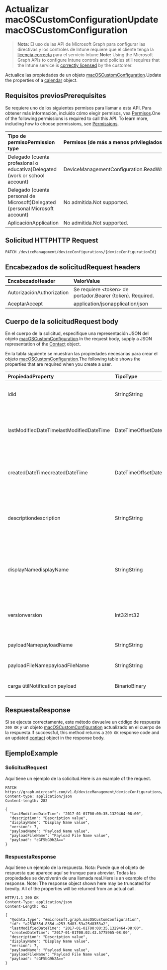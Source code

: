 # <a name="update-macoscustomconfiguration"></a><span data-ttu-id="749fd-101">Actualizar macOSCustomConfiguration</span><span class="sxs-lookup"><span data-stu-id="749fd-101">Update macOSCustomConfiguration</span></span>

> <span data-ttu-id="749fd-102">**Nota:** El uso de las API de Microsoft Graph para configurar las directivas y los controles de Intune requiere que el cliente tenga la [licencia correcta](https://go.microsoft.com/fwlink/?linkid=839381) para el servicio Intune.</span><span class="sxs-lookup"><span data-stu-id="749fd-102">**Note:** Using the Microsoft Graph APIs to configure Intune controls and policies still requires that the Intune service is [correctly licensed](https://go.microsoft.com/fwlink/?linkid=839381) by the customer.</span></span>

<span data-ttu-id="749fd-103">Actualice las propiedades de un objeto [macOSCustomConfiguration](../resources/intune_deviceconfig_macoscustomconfiguration.md).</span><span class="sxs-lookup"><span data-stu-id="749fd-103">Update the properties of a [calendar](../resources/intune_deviceconfig_macoscustomconfiguration.md) object.</span></span>
## <a name="prerequisites"></a><span data-ttu-id="749fd-104">Requisitos previos</span><span class="sxs-lookup"><span data-stu-id="749fd-104">Prerequisites</span></span>
<span data-ttu-id="749fd-p101">Se requiere uno de los siguientes permisos para llamar a esta API. Para obtener más información, incluido cómo elegir permisos, vea [Permisos](../../../concepts/permissions_reference.md).</span><span class="sxs-lookup"><span data-stu-id="749fd-p101">One of the following permissions is required to call this API. To learn more, including how to choose permissions, see [Permissions](../../../concepts/permissions_reference.md).</span></span>

|<span data-ttu-id="749fd-107">Tipo de permiso</span><span class="sxs-lookup"><span data-stu-id="749fd-107">Permission type</span></span>|<span data-ttu-id="749fd-108">Permisos (de más a menos privilegiados)</span><span class="sxs-lookup"><span data-stu-id="749fd-108">Permissions (from least to most privileged)</span></span>|
|:---|:---|
|<span data-ttu-id="749fd-109">Delegado (cuenta profesional o educativa)</span><span class="sxs-lookup"><span data-stu-id="749fd-109">Delegated (work or school account)</span></span>|<span data-ttu-id="749fd-110">DeviceManagementConfiguration.ReadWrite.All</span><span class="sxs-lookup"><span data-stu-id="749fd-110">DeviceManagementConfiguration.ReadWrite.All</span></span>|
|<span data-ttu-id="749fd-111">Delegado (cuenta personal de Microsoft)</span><span class="sxs-lookup"><span data-stu-id="749fd-111">Delegated (personal Microsoft account)</span></span>|<span data-ttu-id="749fd-112">No admitida.</span><span class="sxs-lookup"><span data-stu-id="749fd-112">Not supported.</span></span>|
|<span data-ttu-id="749fd-113">Aplicación</span><span class="sxs-lookup"><span data-stu-id="749fd-113">Application</span></span>|<span data-ttu-id="749fd-114">No admitida.</span><span class="sxs-lookup"><span data-stu-id="749fd-114">Not supported.</span></span>|

## <a name="http-request"></a><span data-ttu-id="749fd-115">Solicitud HTTP</span><span class="sxs-lookup"><span data-stu-id="749fd-115">HTTP Request</span></span>
<!-- {
  "blockType": "ignored"
}
-->
``` http
PATCH /deviceManagement/deviceConfigurations/{deviceConfigurationId}
```

## <a name="request-headers"></a><span data-ttu-id="749fd-116">Encabezados de solicitud</span><span class="sxs-lookup"><span data-stu-id="749fd-116">Request headers</span></span>
|<span data-ttu-id="749fd-117">Encabezado</span><span class="sxs-lookup"><span data-stu-id="749fd-117">Header</span></span>|<span data-ttu-id="749fd-118">Valor</span><span class="sxs-lookup"><span data-stu-id="749fd-118">Value</span></span>|
|:---|:---|
|<span data-ttu-id="749fd-119">Autorización</span><span class="sxs-lookup"><span data-stu-id="749fd-119">Authorization</span></span>|<span data-ttu-id="749fd-120">Se requiere &lt;token&gt; de portador.</span><span class="sxs-lookup"><span data-stu-id="749fd-120">Bearer {token}. Required.</span></span>|
|<span data-ttu-id="749fd-121">Aceptar</span><span class="sxs-lookup"><span data-stu-id="749fd-121">Accept</span></span>|<span data-ttu-id="749fd-122">application/json</span><span class="sxs-lookup"><span data-stu-id="749fd-122">application/json</span></span>|

## <a name="request-body"></a><span data-ttu-id="749fd-123">Cuerpo de la solicitud</span><span class="sxs-lookup"><span data-stu-id="749fd-123">Request body</span></span>
<span data-ttu-id="749fd-124">En el cuerpo de la solicitud, especifique una representación JSON del objeto [macOSCustomConfiguration](../resources/intune_deviceconfig_macoscustomconfiguration.md).</span><span class="sxs-lookup"><span data-stu-id="749fd-124">In the request body, supply a JSON representation of the [Contact](../resources/intune_deviceconfig_macoscustomconfiguration.md) object.</span></span>

<span data-ttu-id="749fd-125">En la tabla siguiente se muestran las propiedades necesarias para crear el objeto [macOSCustomConfiguration](../resources/intune_deviceconfig_macoscustomconfiguration.md).</span><span class="sxs-lookup"><span data-stu-id="749fd-125">The following table shows the properties that are required when you create a user.</span></span>

|<span data-ttu-id="749fd-126">Propiedad</span><span class="sxs-lookup"><span data-stu-id="749fd-126">Property</span></span>|<span data-ttu-id="749fd-127">Tipo</span><span class="sxs-lookup"><span data-stu-id="749fd-127">Type</span></span>|<span data-ttu-id="749fd-128">Descripción</span><span class="sxs-lookup"><span data-stu-id="749fd-128">Description</span></span>|
|:---|:---|:---|
|<span data-ttu-id="749fd-129">id</span><span class="sxs-lookup"><span data-stu-id="749fd-129">id</span></span>|<span data-ttu-id="749fd-130">String</span><span class="sxs-lookup"><span data-stu-id="749fd-130">String</span></span>|<span data-ttu-id="749fd-131">Clave de la entidad.</span><span class="sxs-lookup"><span data-stu-id="749fd-131">Key of the setting.</span></span> <span data-ttu-id="749fd-132">Heredado de [deviceConfiguration](../resources/intune_deviceconfig_deviceconfiguration.md)</span><span class="sxs-lookup"><span data-stu-id="749fd-132">Inherited from [deviceConfiguration](../resources/intune_deviceconfig_deviceconfiguration.md)</span></span>|
|<span data-ttu-id="749fd-133">lastModifiedDateTime</span><span class="sxs-lookup"><span data-stu-id="749fd-133">lastModifiedDateTime</span></span>|<span data-ttu-id="749fd-134">DateTimeOffset</span><span class="sxs-lookup"><span data-stu-id="749fd-134">DateTimeOffset</span></span>|<span data-ttu-id="749fd-135">Fecha y hora en la que se modificó el objeto por última vez.</span><span class="sxs-lookup"><span data-stu-id="749fd-135">Indicates the date the object was last modified.</span></span> <span data-ttu-id="749fd-136">Heredado de [deviceConfiguration](../resources/intune_deviceconfig_deviceconfiguration.md)</span><span class="sxs-lookup"><span data-stu-id="749fd-136">Inherited from [deviceConfiguration](../resources/intune_deviceconfig_deviceconfiguration.md)</span></span>|
|<span data-ttu-id="749fd-137">createdDateTime</span><span class="sxs-lookup"><span data-stu-id="749fd-137">createdDateTime</span></span>|<span data-ttu-id="749fd-138">DateTimeOffset</span><span class="sxs-lookup"><span data-stu-id="749fd-138">DateTimeOffset</span></span>|<span data-ttu-id="749fd-139">Fecha y hora en la que se creó el objeto.</span><span class="sxs-lookup"><span data-stu-id="749fd-139">DateTime the object was created.</span></span> <span data-ttu-id="749fd-140">Heredado de [deviceConfiguration](../resources/intune_deviceconfig_deviceconfiguration.md)</span><span class="sxs-lookup"><span data-stu-id="749fd-140">Inherited from [deviceConfiguration](../resources/intune_deviceconfig_deviceconfiguration.md)</span></span>|
|<span data-ttu-id="749fd-141">description</span><span class="sxs-lookup"><span data-stu-id="749fd-141">description</span></span>|<span data-ttu-id="749fd-142">String</span><span class="sxs-lookup"><span data-stu-id="749fd-142">String</span></span>|<span data-ttu-id="749fd-143">Descripción proporcionada por el administrador de la configuración del dispositivo.</span><span class="sxs-lookup"><span data-stu-id="749fd-143">Admin provided description of the Device Configuration.</span></span> <span data-ttu-id="749fd-144">Heredado de [deviceConfiguration](../resources/intune_deviceconfig_deviceconfiguration.md)</span><span class="sxs-lookup"><span data-stu-id="749fd-144">Inherited from [deviceConfiguration](../resources/intune_deviceconfig_deviceconfiguration.md)</span></span>|
|<span data-ttu-id="749fd-145">displayName</span><span class="sxs-lookup"><span data-stu-id="749fd-145">displayName</span></span>|<span data-ttu-id="749fd-146">String</span><span class="sxs-lookup"><span data-stu-id="749fd-146">String</span></span>|<span data-ttu-id="749fd-147">Nombre proporcionado por el administrador de la configuración del dispositivo.</span><span class="sxs-lookup"><span data-stu-id="749fd-147">Admin provided name of the device configuration.</span></span> <span data-ttu-id="749fd-148">Heredado de [deviceConfiguration](../resources/intune_deviceconfig_deviceconfiguration.md)</span><span class="sxs-lookup"><span data-stu-id="749fd-148">Inherited from [deviceConfiguration](../resources/intune_deviceconfig_deviceconfiguration.md)</span></span>|
|<span data-ttu-id="749fd-149">version</span><span class="sxs-lookup"><span data-stu-id="749fd-149">version</span></span>|<span data-ttu-id="749fd-150">Int32</span><span class="sxs-lookup"><span data-stu-id="749fd-150">Int32</span></span>|<span data-ttu-id="749fd-151">Versión de la configuración del dispositivo.</span><span class="sxs-lookup"><span data-stu-id="749fd-151">Version of the device configuration.</span></span> <span data-ttu-id="749fd-152">Heredado de [deviceConfiguration](../resources/intune_deviceconfig_deviceconfiguration.md)</span><span class="sxs-lookup"><span data-stu-id="749fd-152">Inherited from [deviceConfiguration](../resources/intune_deviceconfig_deviceconfiguration.md)</span></span>|
|<span data-ttu-id="749fd-153">payloadName</span><span class="sxs-lookup"><span data-stu-id="749fd-153">payloadName</span></span>|<span data-ttu-id="749fd-154">String</span><span class="sxs-lookup"><span data-stu-id="749fd-154">String</span></span>|<span data-ttu-id="749fd-155">Nombre que se muestra al usuario.</span><span class="sxs-lookup"><span data-stu-id="749fd-155">Name that is displayed to the user.</span></span>|
|<span data-ttu-id="749fd-156">payloadFileName</span><span class="sxs-lookup"><span data-stu-id="749fd-156">payloadFileName</span></span>|<span data-ttu-id="749fd-157">String</span><span class="sxs-lookup"><span data-stu-id="749fd-157">String</span></span>|<span data-ttu-id="749fd-158">Nombre de archivo de carga útil (\*.mobileconfig</span><span class="sxs-lookup"><span data-stu-id="749fd-158">Payload file name (\*.mobileconfig</span></span> | <span data-ttu-id="749fd-159">\*.xml).</span><span class="sxs-lookup"><span data-stu-id="749fd-159">XML</span></span>|
|<span data-ttu-id="749fd-160">carga útil</span><span class="sxs-lookup"><span data-stu-id="749fd-160">Notification payload</span></span>|<span data-ttu-id="749fd-161">Binario</span><span class="sxs-lookup"><span data-stu-id="749fd-161">Binary</span></span>|<span data-ttu-id="749fd-162">Carga útil.</span><span class="sxs-lookup"><span data-stu-id="749fd-162">Payload.</span></span> <span data-ttu-id="749fd-163">(Matriz de bytes codificada UTF8)</span><span class="sxs-lookup"><span data-stu-id="749fd-163">(UTF8 encoded byte array)</span></span>|



## <a name="response"></a><span data-ttu-id="749fd-164">Respuesta</span><span class="sxs-lookup"><span data-stu-id="749fd-164">Response</span></span>
<span data-ttu-id="749fd-165">Si se ejecuta correctamente, este método devuelve un código de respuesta `200 OK` y un objeto [macOSCustomConfiguration](../resources/intune_deviceconfig_macoscustomconfiguration.md) actualizado en el cuerpo de la respuesta.</span><span class="sxs-lookup"><span data-stu-id="749fd-165">If successful, this method returns a `200 OK` response code and an updated [contact](../resources/intune_deviceconfig_macoscustomconfiguration.md) object in the response body.</span></span>

## <a name="example"></a><span data-ttu-id="749fd-166">Ejemplo</span><span class="sxs-lookup"><span data-stu-id="749fd-166">Example</span></span>
### <a name="request"></a><span data-ttu-id="749fd-167">Solicitud</span><span class="sxs-lookup"><span data-stu-id="749fd-167">Request</span></span>
<span data-ttu-id="749fd-168">Aquí tiene un ejemplo de la solicitud.</span><span class="sxs-lookup"><span data-stu-id="749fd-168">Here is an example of the request.</span></span>
``` http
PATCH https://graph.microsoft.com/v1.0/deviceManagement/deviceConfigurations/{deviceConfigurationId}
Content-type: application/json
Content-length: 282

{
  "lastModifiedDateTime": "2017-01-01T00:00:35.1329464-08:00",
  "description": "Description value",
  "displayName": "Display Name value",
  "version": 7,
  "payloadName": "Payload Name value",
  "payloadFileName": "Payload File Name value",
  "payload": "cGF5bG9hZA=="
}
```

### <a name="response"></a><span data-ttu-id="749fd-169">Respuesta</span><span class="sxs-lookup"><span data-stu-id="749fd-169">Response</span></span>
<span data-ttu-id="749fd-p109">Aquí tiene un ejemplo de la respuesta. Nota: Puede que el objeto de respuesta que aparece aquí se trunque para abreviar. Todas las propiedades se devolverán de una llamada real.</span><span class="sxs-lookup"><span data-stu-id="749fd-p109">Here is an example of the response. Note: The response object shown here may be truncated for brevity. All of the properties will be returned from an actual call.</span></span>
``` http
HTTP/1.1 200 OK
Content-Type: application/json
Content-Length: 453

{
  "@odata.type": "#microsoft.graph.macOSCustomConfiguration",
  "id": "a253835d-835d-a253-5d83-53a25d8353a2",
  "lastModifiedDateTime": "2017-01-01T00:00:35.1329464-08:00",
  "createdDateTime": "2017-01-01T00:02:43.5775965-08:00",
  "description": "Description value",
  "displayName": "Display Name value",
  "version": 7,
  "payloadName": "Payload Name value",
  "payloadFileName": "Payload File Name value",
  "payload": "cGF5bG9hZA=="
}
```



